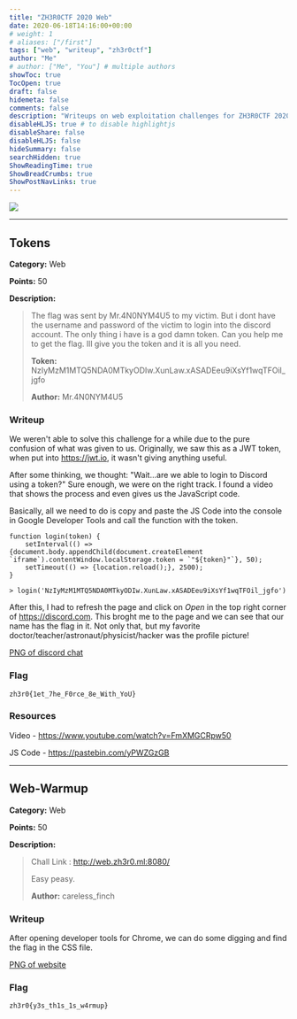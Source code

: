```yaml
---
title: "ZH3R0CTF 2020 Web"
date: 2020-06-18T14:16:00+00:00
# weight: 1
# aliases: ["/first"]
tags: ["web", "writeup", "zh3r0ctf"]
author: "Me"
# author: ["Me", "You"] # multiple authors
showToc: true
TocOpen: true
draft: false
hidemeta: false
comments: false
description: "Writeups on web exploitation challenges for ZH3R0CTF 2020"
disableHLJS: true # to disable highlightjs
disableShare: false
disableHLJS: false
hideSummary: false
searchHidden: true
ShowReadingTime: true
ShowBreadCrumbs: true
ShowPostNavLinks: true
---
```


<img src="/img/web.png">

---


## Tokens
**Category:** Web

**Points:** 50

**Description:**
>The flag was sent by Mr.4N0NYM4U5 to my victim. But i dont have the username
and password of the victim to login into the discord account. The only thing i
have is a god damn token. Can you help me to get the flag. Ill give you the
token and it is all you need.
>
> **Token:** NzIyMzM1MTQ5NDA0MTkyODIw.XunLaw.xASADEeu9iXsYf1wqTFOil_jgfo
>
> **Author:** Mr.4N0NYM4U5

### Writeup
We weren't able to solve this challenge for a while due to the pure confusion of
what was given to us. Originally, we saw this as a JWT token, when put into
https://jwt.io, it wasn't giving anything useful.

After some thinking, we thought: "Wait...are we able to login to Discord using a
token?" Sure enough, we were on the right track. I found a video that shows the
process and even gives us the JavaScript code.

Basically, all we need to do is copy and paste the JS Code into the console in
Google Developer Tools and call the function with the token.
```
function login(token) {
    setInterval(() => {document.body.appendChild(document.createElement `iframe`).contentWindow.localStorage.token = `"${token}"`}, 50);
    setTimeout(() => {location.reload();}, 2500);
}
```
```
> login('NzIyMzM1MTQ5NDA0MTkyODIw.XunLaw.xASADEeu9iXsYf1wqTFOil_jgfo')
```

After this, I had to refresh the page and click on *Open* in the top right
corner of https://discord.com. This broght me to the page and we can see that
our name has the flag in it. Not only that, but my favorite doctor/teacher/astronaut/physicist/hacker
was the profile picture!

[PNG of discord chat](https://github.com/itsecgary/CTFs/tree/master/ZH3R0CTF%202020/Tokens/screenshot.PNG)

### Flag
`zh3r0{1et_7he_F0rce_8e_With_YoU}`

### Resources
Video - https://www.youtube.com/watch?v=FmXMGCRpw50

JS Code - https://pastebin.com/yPWZGzGB


---


## Web-Warmup
**Category:** Web

**Points:** 50

**Description:**
> Chall Link : http://web.zh3r0.ml:8080/
>
> Easy peasy.
>
> **Author:** careless_finch

### Writeup
After opening developer tools for Chrome, we can do some digging and find the
flag in the CSS file.

[PNG of website](https://github.com/itsecgary/CTFs/tree/master/ZH3R0CTF%202020/Web-Warmup/screenshot.PNG)

### Flag
`zh3r0{y3s_th1s_1s_w4rmup}`


